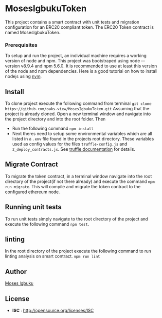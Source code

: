 # MosesIgbukuToken

This project contains a smart contract with unit tests and migration configuration for an ERC20 compliant token.
The ERC20 Token contract is named MosesIgbukuToken.

### Prerequisites
To setup and run the project, an individual machine requires a working version of node and npm.
This project was bootstraped using node --version v8.9.4 and npm 5.6.0. It is recommended to use at least this version of the node and npm dependencies. Here is a good tutorial on how to install nodejs
using [nvm](https://nodesource.com/blog/installing-node-js-tutorial-using-nvm-on-mac-os-x-and-ubuntu/).

## Install
To clone project execute the following command from terminal
`git clone https://github.com/oaks-view/MosesIgbukuToken.git`
Assuming that the project is already cloned. Open a new terminal window and navigate into the project directory and into the root folder. Then
* Run the following command `npm install`
* Next theres need to setup some environmental variables which are all listed in a `.env` file found
in the projects root directory. These variables used as config values for the files `truffle-config.js` and `2_deploy_contracts.js`. See [truffle documentation](https://www.trufflesuite.com/docs/truffle/getting-started/running-migrations) for details.

## Migrate Contract
To migrate the token contract, in a terminal window navigate into the root directory of the project(if not there already) and execute the command `npm run migrate`. 
This will compile and migrate the token contract to the configured ethereum node.

## Running unit tests
To run unit tests simply navigate to the root directory of the project and execute the following command `npm test`.

## linting
In the root directory of the project execute the following command to run linting analysis on smart contract.
`npm run lint`

## Author

[Moses Igbuku](https://www.linkedin.com/in/moses-igbuku-23099010b/)

## License

 - **ISC** : http://opensource.org/licenses/ISC
